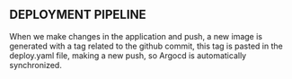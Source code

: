 ## DEPLOYMENT PIPELINE

When we make changes in the application and push, a new image is generated with a tag related to the github commit, this tag is pasted in the deploy.yaml file, making a new push, so Argocd is automatically synchronized.